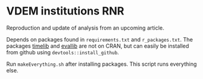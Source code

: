 
# VDEM institutions RNR

Reproduction and update of analysis from an upcoming article.

Depends on packages found in `requirements.txt` and `r_packages.txt`.  The
packages [timelib](https://github.com/peder2911/timelib) and
[evallib](https://github.com/peder2911/evallib) are not on CRAN, but can easily
be installed from github using `devtools::install_github`.

Run `makeEverything.sh` after installing packages. This script runs everything else.

